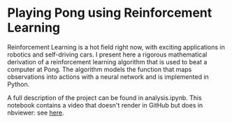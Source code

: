 # Playing Pong using Reinforcement Learning

Reinforcement Learning is a hot field right now, with exciting applications in robotics and self-driving cars. I present here a rigorous mathematical derivation of a reinforcement learning algorithm that is used to beat a computer at Pong. The algorithm models the function that maps observations into actions with a neural network and is implemented in Python.

A full description of the project can be found in analysis.ipynb. This notebook contains a video that doesn't render in GitHub but does in nbviewer: see [here](http://nbviewer.jupyter.org/github/petermchale/pong_RL/blob/master/analysis.ipynb).
